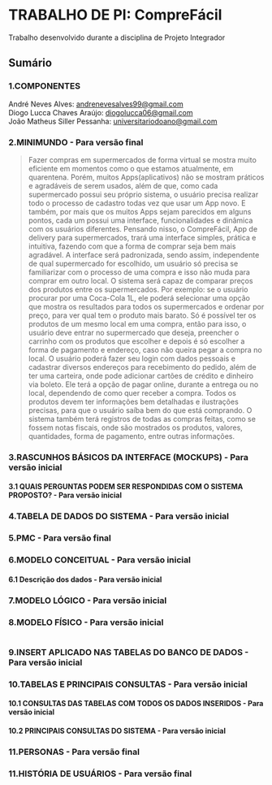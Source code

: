# TRABALHO DE PI: CompreFácil
Trabalho desenvolvido durante a disciplina de Projeto Integrador

## Sumário

### 1.COMPONENTES<br>
André Neves Alves: andrenevesalves99@gmail.com<br>
Diogo Lucca Chaves Araújo: diogolucca06@gmail.com<br>
João Matheus Siller Pessanha: universitariodoano@gmail.com<br>


### 2.MINIMUNDO - Para versão final<br>
>Fazer compras em supermercados de forma virtual se mostra muito eficiente em momentos como o que estamos atualmente, em quarentena. Porém, muitos Apps(aplicativos) não se mostram práticos e agradáveis de serem usados, além de que, como cada supermercado possui seu próprio sistema, o usuário precisa realizar todo o processo de cadastro todas vez que usar um App novo. E também, por mais que os muitos Apps sejam parecidos em alguns pontos, cada um possui uma interface, funcionalidades e dinâmica com os usuários diferentes. Pensando nisso, o CompreFácil, App de delivery para supermercados, trará uma interface simples, prática e intuitiva, fazendo com que a forma de comprar seja bem mais agradável. A interface será padronizada, sendo assim, independente de qual supermercado for escolhido, um usuário só precisa se familiarizar com o processo de uma compra e isso não muda para comprar em outro local. O sistema será capaz de comparar preços dos produtos entre os supermercados. Por exemplo: se o usuário procurar por uma Coca-Cola 1L, ele poderá selecionar uma opção que mostra os resultados para todos os supermercados e ordenar por preço, para ver qual tem o produto mais barato. Só é possível ter os produtos de um mesmo local em uma compra, então para isso, o usuário deve entrar no supermercado que deseja, preencher o carrinho com os produtos que escolher e depois é só escolher a forma de pagamento e endereço, caso não queira pegar a compra no local. O usuário poderá fazer seu login com dados pessoais e cadastrar diversos endereços para recebimento do pedido, além de ter uma carteira, onde pode adicionar cartões de crédito e dinheiro via boleto. Ele terá a opção de pagar online, durante a entrega ou no local, dependendo de como quer receber a compra. Todos os produtos devem ter informações bem detalhadas e ilustrações precisas, para que o usuário saíba bem do que está comprando. O sistema também terá registros de todas as compras feitas, como se fossem notas fiscais, onde são mostrados os produtos, valores, quantidades, forma de pagamento, entre outras informações.


### 3.RASCUNHOS BÁSICOS DA INTERFACE (MOCKUPS) - Para versão inicial<br>


#### 3.1 QUAIS PERGUNTAS PODEM SER RESPONDIDAS COM O SISTEMA PROPOSTO? - Para versão inicial<br>



### 4.TABELA DE DADOS DO SISTEMA - Para versão inicial<br>


### 5.PMC - Para versão final<br>



### 6.MODELO CONCEITUAL - Para versão inicial<br>    


#### 6.1 Descrição dos dados - Para versão inicial<br> 


### 7.MODELO LÓGICO - Para versão inicial<br>


### 8.MODELO FÍSICO - Para versão inicial<br>
```sql

```


### 9.INSERT APLICADO NAS TABELAS DO BANCO DE DADOS - Para versão inicial<br>


### 10.TABELAS E PRINCIPAIS CONSULTAS - Para versão inicial<br>

#### 10.1 CONSULTAS DAS TABELAS COM TODOS OS DADOS INSERIDOS - Para versão inicial<br>

#### 10.2 PRINCIPAIS CONSULTAS DO SISTEMA - Para versão inicial<br>

### 11.PERSONAS - Para versão final<br>
### 11.HISTÓRIA DE USUÁRIOS - Para versão final<br>

